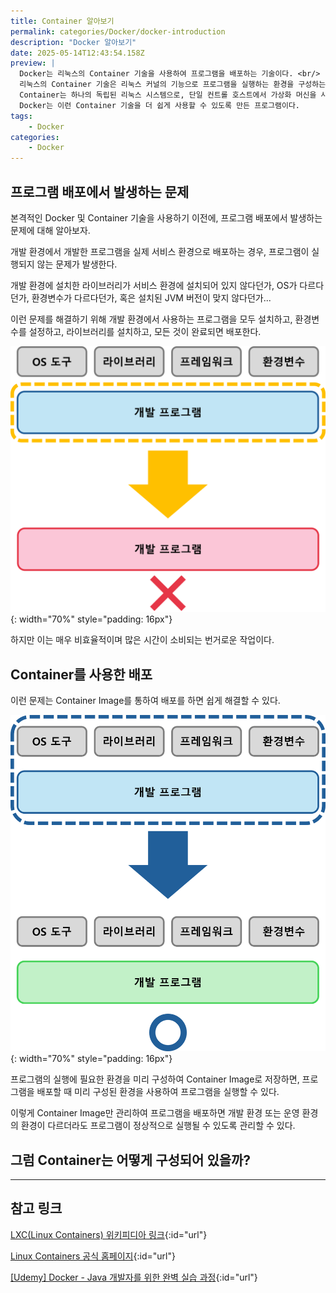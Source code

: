 ```yaml
---
title: Container 알아보기
permalink: categories/Docker/docker-introduction
description: "Docker 알아보기"
date: 2025-05-14T12:43:54.158Z
preview: |
  Docker는 리눅스의 Container 기술을 사용하여 프로그램을 배포하는 기술이다. <br/>
  리눅스의 Container 기술은 리눅스 커널의 기능으로 프로그램을 실행하는 환경을 구성하는 기술이다. <br/>
  Container는 하나의 독립된 리눅스 시스템으로, 단일 컨트롤 호스트에서 가상화 머신을 사용하는 것과 비교하여 더 가볍고 빠르게 사용할 수 있도록 하는 기술이다. <br/>
  Docker는 이런 Container 기술을 더 쉽게 사용할 수 있도록 만든 프로그램이다.
tags:
    - Docker
categories:
    - Docker
---
```


## 프로그램 배포에서 발생하는 문제

본격적인 Docker 및 Container 기술을 사용하기 이전에, 프로그램 배포에서 발생하는 문제에 대해 알아보자.

개발 환경에서 개발한 프로그램을 실제 서비스 환경으로 배포하는 경우, 프로그램이 실행되지 않는 문제가 발생한다.

개발 환경에 설치한 라이브러리가 서비스 환경에 설치되어 있지 않다던가, OS가 다르다던가, 환경변수가 다르다던가, 혹은 설치된 JVM 버전이 맞지 않다던가...

이런 문제를 해결하기 위해 개발 환경에서 사용하는 프로그램을 모두 설치하고, 환경변수를 설정하고, 라이브러리를 설치하고, 모든 것이 완료되면 배포한다.

![개발 프로그램만 배포했을 경우 필요한 환경이 갖춰지지 않아 배포 환경에서 실행이 되지 않을 수 있다.](/assets/posts/250512/no.png){: width="70%" style="padding: 16px"}

하지만 이는 매우 비효율적이며 많은 시간이 소비되는 번거로운 작업이다.

## Container를 사용한 배포

이런 문제는 Container Image를 통하여 배포를 하면 쉽게 해결할 수 있다.

![Container Image를 사용하여 배포하면 프로그램 실행에 필요한 환경을 먼저 구성한 채 배포할 수 있다.](/assets/posts/250512/yes.png){: width="70%" style="padding: 16px"}

프로그램의 실행에 필요한 환경을 미리 구성하여 Container Image로 저장하면, 프로그램을 배포할 때 미리 구성된 환경을 사용하여 프로그램을 실행할 수 있다.

이렇게 Container Image만 관리하여 프로그램을 배포하면 개발 환경 또는 운영 환경의 환경이 다르더라도 프로그램이 정상적으로 실행될 수 있도록 관리할 수 있다.

## 그럼 Container는 어떻게 구성되어 있을까?


---
## 참고 링크

[LXC(Linux Containers) 위키피디아 링크](https://ko.wikipedia.org/wiki/LXC){:id="url"}

[Linux Containers 공식 홈페이지](https://linuxcontainers.org/){:id="url"}

[\[Udemy\] Docker - Java 개발자를 위한 완벽 실습 과정](https://www.udemy.com/course/docker-java-developer/){:id="url"}